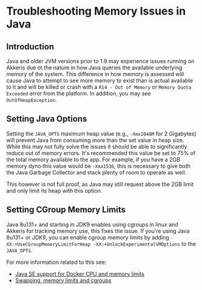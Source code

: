 # Troubleshooting Memory Issues in Java

<!-- toc -->

## Introduction

Java and older JVM versions prior to 1.9 may experience issues running on Akkeris due ot the nature in how Java queries the available underlying memory of the system. This difference in how memory is assessed will cause Java to attempt to see more memory to exist than is actual available to it and will be killed or crash with a `R14 - Out of Memory` or `Memory Quota Exceeded` error from the platform.  In addition, you may see `OutOfHeapException`. 

## Setting Java Options

Setting the `JAVA_OPTS` maximum heap value (e.g., `-Xmx2048M` for 2 Gigabytes) will prevent Java from consuming more than the set value in heap size. While this may not fully solve the issues it should be able to significantly reduce out of memory errors.  It's recommended this value be set to 75% of the total memory available to the app.  For example, if you have a 2GB memory dyno this value would be `-Xmx1536`, this is necessary to give both the Java Garbage Collector and stack plenty of room to operate as well.

This however is not full proof, as Java may still request above the 2GB limit and only limit its heap with this option.

## Setting CGroup Memory Limits

Java 8u131+ and starting in JDK9 enables using cgroups in linux and Akkeris for tracking memory use, this fixes the issue. If you're using Java 8u131+ or JDK9, you can enable cgroup memory limits by adding `-XX:+UseCGroupMemoryLimitForHeap -XX:+UnlockExperimentalVMOptions` to the `JAVA_OPTS`.

For more information related to this see:

* [Java SE support for Docker CPU and memory limits](https://blogs.oracle.com/java-platform-group/java-se-support-for-docker-cpu-and-memory-limits)
* [Swapping, memory limits and cgroups](https://jvns.ca/blog/2017/02/17/mystery-swap/)
